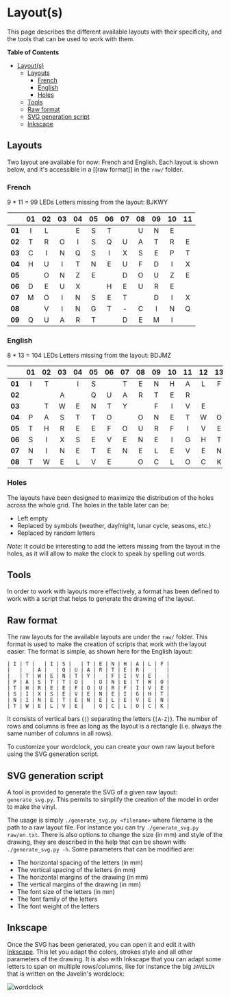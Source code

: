 # Layout(s)

This page describes the different available layouts with their specificity, and
the tools that can be used to work with them.

<!-- markdown-toc start - Don't edit this section. Run M-x markdown-toc-generate-toc again -->
**Table of Contents**

- [Layout(s)](#layouts)
    - [Layouts](#layouts)
        - [French](#french)
        - [English](#english)
        - [Holes](#holes)
    - [Tools](#tools)
    - [Raw format](#raw-format)
    - [SVG generation script](#svg-generation-script)
    - [Inkscape](#inkscape)

<!-- markdown-toc end -->

## Layouts

Two layout are available for now: French and English. Each layout is shown
below, and it's accessible in a [[raw format]] in the `raw/` folder.

### French

9 * 11 = 99 LEDs
Letters missing from the layout: BJKWY

|        | 01 | 02 | 03 | 04 | 05 | 06 | 07 | 08 | 09 | 10 | 11 |
|:------:|:--:|:--:|:--:|:--:|:--:|:--:|:--:|:--:|:--:|:--:|:--:|
| **01** | I  | L  |    | E  | S  | T  |    | U  | N  | E  |    |
| **02** | T  | R  | O  | I  | S  | Q  | U  | A  | T  | R  | E  |
| **03** | C  | I  | N  | Q  | S  | I  | X  | S  | E  | P  | T  |
| **04** | H  | U  | I  | T  | N  | E  | U  | F  | D  | I  | X  |
| **05** |    | O  | N  | Z  | E  |    | D  | O  | U  | Z  | E  |
| **06** | D  | E  | U  | X  |    | H  | E  | U  | R  | E  |    |
| **07** | M  | O  | I  | N  | S  | E  | T  |    | D  | I  | X  |
| **08** |    | V  | I  | N  | G  | T  | -  | C  | I  | N  | Q  |
| **09** | Q  | U  | A  | R  | T  |    | D  | E  | M  | I  |    |


### English

8 * 13 = 104 LEDs
Letters missing from the layout: BDJMZ

|        | 01 | 02 | 03 | 04 | 05 | 06 | 07 | 08 | 09 | 10 | 11 | 12 | 13 |
|:------:|:--:|:--:|:--:|:--:|:--:|:--:|:--:|:--:|:--:|:--:|:--:|:--:|:--:|
| **01** | I  | T  |    | I  | S  |    | T  | E  | N  | H  | A  | L  | F  |
| **02** |    |    | A  |    | Q  | U  | A  | R  | T  | E  | R  |    |    |
| **03** |    | T  | W  | E  | N  | T  | Y  |    | F  | I  | V  | E  |    |
| **04** | P  | A  | S  | T  | T  | O  |    | O  | N  | E  | T  | W  | O  |
| **05** | T  | H  | R  | E  | E  | F  | O  | U  | R  | F  | I  | V  | E  |
| **06** | S  | I  | X  | S  | E  | V  | E  | N  | E  | I  | G  | H  | T  |
| **07** | N  | I  | N  | E  | T  | E  | N  | E  | L  | E  | V  | E  | N  |
| **08** | T  | W  | E  | L  | V  | E  |    | O  | C  | L  | O  | C  | K  |

### Holes

The layouts have been designed to maximize the distribution of the holes across
the whole grid. The holes in the table later can be:

- Left empty
- Replaced by symbols (weather, day/night, lunar cycle, seasons, etc.)
- Replaced by random letters

*Note:* It could be interesting to add the letters missing from the layout in
the holes, as it will allow to make the clock to speak by spelling out words.

## Tools

In order to work with layouts more effectively, a format has been defined to
work with a script that helps to generate the drawing of the layout.

## Raw format

The raw layouts for the available layouts are under the `raw/` folder. This
format is used to make the creation of scripts that work with the layout easier.
The format is simple, as shown here for the English layout:

```text
| I | T |   | I | S |   | T | E | N | H | A | L | F |
|   |   | A |   | Q | U | A | R | T | E | R |   |   |
|   | T | W | E | N | T | Y |   | F | I | V | E |   |
| P | A | S | T | T | O |   | O | N | E | T | W | O |
| T | H | R | E | E | F | O | U | R | F | I | V | E |
| S | I | X | S | E | V | E | N | E | I | G | H | T |
| N | I | N | E | T | E | N | E | L | E | V | E | N |
| T | W | E | L | V | E |   | O | C | L | O | C | K |
```

It consists of vertical bars (`|`) separating the letters (`[A-Z]`). The number
of rows and columns is free as long as the layout is a rectangle (i.e. always
the same number of columns in all rows).

To customize your wordclock, you can create your own raw layout before using the
SVG generation script.

## SVG generation script

A tool is provided to generate the SVG of a given raw layout: `generate_svg.py`.
This permits to simplify the creation of the model in order to make the vinyl.

The usage is simply `./generate_svg.py <filename>` where filename is the path to
a raw layout file. For instance you can try `./generate_svg.py raw/en.txt`.
There is also options to change the size (in mm) and style of the drawing, they
are described in the help that can be shown with: `./generate_svg.py -h`. Some
parameters that can be modified are:

- The horizontal spacing of the letters (in mm)
- The vertical spacing of the letters (in mm)
- The horizontal margins of the drawing (in mm)
- The vertical margins of the drawing (in mm)
- The font size of the letters (in mm)
- The font family of the letters
- The font weight of the letters

## Inkscape

Once the SVG has been generated, you can open it and edit it with [Inkscape][].
This let you adapt the colors, strokes style and all other parameters of the
drawing. It is also with Inkscape that you can adapt some letters to span on
multiple rows/columns, like for instance the big `JAVELIN` that is written on
the Javelin's wordclock:

![wordclock](http://cdn.instructables.com/FDZ/AQD1/HZTO8RV9/FDZAQD1HZTO8RV9.LARGE.jpg)

[Inkscape]: https://inkscape.org/en/
